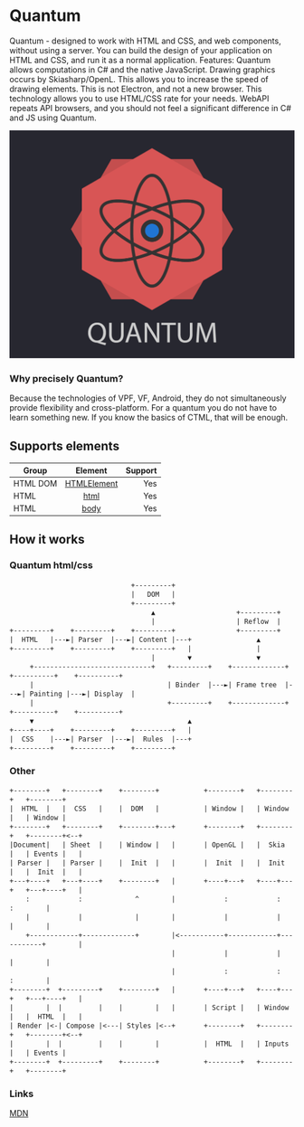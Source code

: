 # Quantum

Quantum - designed to work with HTML and CSS, and web components, without using a server. You can build the design of your application on HTML and CSS, and run it as a normal application.
Features:
Quantum allows computations in C# and the native JavaScript.
Drawing graphics occurs by Skiasharp/OpenL. This allows you to increase the speed of drawing elements.
This is not Electron, and not a new browser. This technology allows you to use HTML/CSS rate for your needs.
WebAPI repeats API browsers, and you should not feel a significant difference in C# and JS using Quantum.

![N|Solid](https://github.com/Winster332/Quantum/blob/master/Images/logo.png)

### Why precisely Quantum?
Because the technologies of VPF, VF, Android, they do not simultaneously provide flexibility and cross-platform. For a quantum you do not have to learn something new. If you know the basics of CTML, that will be enough.

## Supports elements

| Group         | Element            | Support |
| ------------- |:------------------:| -------:|
|  HTML DOM     | [HTMLElement](https://developer.mozilla.org/en-US/docs/Web/API/HTMLElement)    | Yes   |
|  HTML         | [html](https://developer.mozilla.org/en-US/docs/Web/API/HTMLHtmlElement)     | Yes   |
|  HTML         | [body](https://developer.mozilla.org/en-US/docs/Web/API/HTMLBodyElement)     | Yes   |

## How it works

### Quantum html/css

  ```ditaa {cmd=true args=["-E"]}
                                +---------+
                                |   DOM   |
                                +---------+
                                     ▲                    +---------+
                                     |                    | Reflow  |
  +---------+    +---------+    +---------+               +---------+   
  |  HTML   |---►| Parser  |---►| Content |---+                ▲
  +---------+    +---------+    +---------+   |                |
                                     |        ▼                ▼        
       +-----------------------------+   +---------+    +-------------+    +----------+    +----------+
       |                                 | Binder  |---►| Frame tree  |---►| Painting |---►| Display  |
       |                                 +---------+    +-------------+    +----------+    +----------+
       ▼                                      ▲
  +----+----+    +---------+    +---------+   |
  |  CSS    |---►| Parser  |---►|  Rules  |---+
  +---------+    +---------+    +---------+ 
 ```
 
 ### Other

  ```ditaa {cmd=true args=["-E"]}
  +--------+   +--------+    +--------+           +--------+   +--------+   +--------+
  |  HTML  |   |  CSS   |    |  DOM   |           | Window |   | Window |   | Window | 
  +--------+   +--------+    +--------+---+       +--------+   +--------+   +--------+<--+
  |Document|   | Sheet  |    | Window |   |       | OpenGL |   |  Skia  |   | Events |   |
  | Parser |   | Parser |    |  Init  |   |       |  Init  |   |  Init  |   |  Init  |   |
  +---+----+   +---+----+    +--------+   |       +----+---+   +----+---+   +---+----+   |
      :            :             ^        |            :            :           :        |
      |            |             |        |            |            |           |        |
      +------------+-------------+        |<-----------+------------+-----------+        |
                                          |            |            |           |        |
                                          |            :            :           :        |
  +--------+  +---------+    +--------+   |       +----+---+   +----+---+   +---+----+   |
  |        |  |         |    |        |   |       | Script |   | Window |   |  HTML  |   |
  | Render |<-| Compose |<---| Styles |<--+       +--------+   +--------+   +--------+<--+
  |        |  |         |    |        |           |  HTML  |   | Inputs |   | Events |
  +--------+  +---------+    +--------+           +--------+   +--------+   +--------+
 ```
### Links

[MDN](https://developer.mozilla.org/en-US/)
